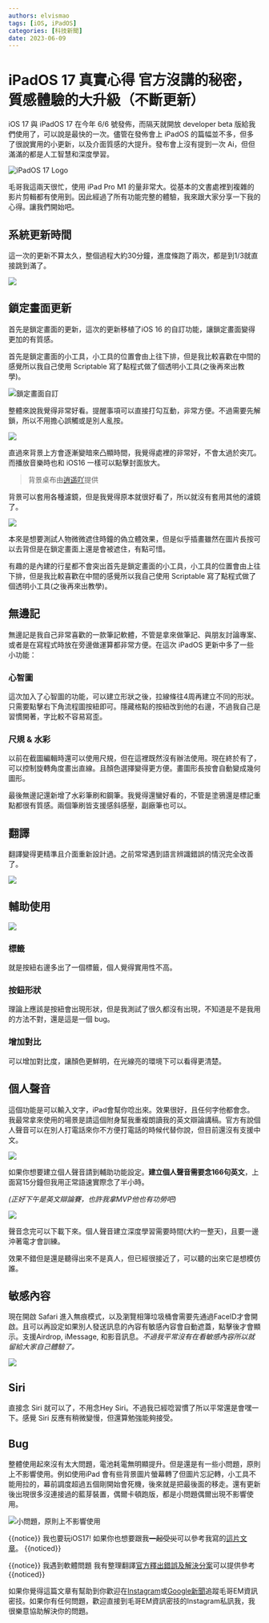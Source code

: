 ```yaml
---
authors: elvismao
tags: [iOS, iPadOS]
categories: [科技新聞]
date: 2023-06-09
---
```


# iPadOS 17 真實心得 官方沒講的秘密，質感體驗的大升級（不斷更新）

iOS 17 與 iPadOS 17 在今年 6/6 號發佈，而隔天就開放 developer beta 版給我們使用了，可以說是最快的一次。儘管在發佈會上 iPadOS 的篇幅並不多，但多了很說實用的小更新，以及介面質感的大提升。發布會上沒有提到一次 Ai，但但滿滿的都是人工智慧和深度學習。

<!--more-->

![iPadOS 17 Logo](https://upload.wikimedia.org/wikipedia/commons/thumb/8/8b/IPadOS_17_logo.png/170px-IPadOS_17_logo.png)

毛哥我這兩天很忙，使用 iPad Pro M1 的量非常大。從基本的文書處裡到複雜的影片剪輯都有使用到。因此經過了所有功能完整的體驗，我來跟大家分享一下我的心得。讓我們開始吧。

## 系統更新時間

這一次的更新不算太久，整個過程大約30分鐘，進度條跑了兩次，都是到1/3就直接跳到滿了。

![](0.webp)

## 鎖定畫面更新

首先是鎖定畫面的更新，這次的更新移植了iOS 16 的自訂功能，讓鎖定畫面變得更加的有質感。

首先是鎖定畫面的小工具，小工具的位置會由上往下排，但是我比較喜歡在中間的感覺所以我自己使用 Scriptable 寫了點程式做了個透明小工具(之後再來出教學)。

![鎖定畫面自訂](1.webp)

整體來說我覺得非常好看。提醒事項可以直接打勾互動，非常方便。不過需要先解鎖，所以不用擔心誤觸或是別人亂按。

![](6.webp)

直過來背景上方會逐漸變暗來凸顯時間，我覺得處裡的非常好，不會太過於突兀。而播放音樂時也和 iOS16 一樣可以點擊封面放大。

> 背景桌布由[逍遥吖](https://twitter.com/X1aoyaoya)提供

背景可以套用各種濾鏡，但是我覺得原本就很好看了，所以就沒有套用其他的濾鏡了。

![](2.webp)

本來是想要測試人物微微遮住時鐘的偽立體效果，但是似乎插畫雖然在圖片長按可以去背但是在鎖定畫面上還是會被遮住，有點可惜。

有趣的是內建的行星都不會突出首先是鎖定畫面的小工具，小工具的位置會由上往下排，但是我比較喜歡在中間的感覺所以我自己使用 Scriptable 寫了點程式做了個透明小工具(之後再來出教學)。

## 無邊記

無邊記是我自己非常喜歡的一款筆記軟體，不管是拿來做筆記、與朋友討論專案、或者是在寫程式時放在旁邊做運算都非常方便。在這次 iPadOS 更新中多了一些小功能：

### 心智圖

這次加入了心智圖的功能，可以建立形狀之後，拉線條往4周再建立不同的形狀。只需要點擊右下角流程圖按紐即可。隱藏格點的按紐改到他的右邊，不過我自己是習慣開著，字比較不容易寫歪。

### 尺規 & 水彩

以前在截圖編輯時還可以使用尺規，但在這裡既然沒有辦法使用。現在終於有了，可以控制旋轉角度畫出直線。且顏色選擇變得更方便。畫圖形長按會自動變成幾何圖形。

最後無邊記還新增了水彩筆刷和鋼筆。我覺得還蠻好看的，不管是塗鴉還是標記重點都很有質感。兩個筆刷皆支援感斜感壓，副廠筆也可以。

## 翻譯

翻譯變得更精準且介面重新設計過。之前常常遇到語言辨識錯誤的情況完全改善了。

![](10.webp)

## 輔助使用

![](11.webp)

### 標籤

就是按紐右邊多出了一個標籤，個人覺得實用性不高。

### 按鈕形狀

理論上應該是按紐會出現形狀，但是我測試了很久都沒有出現，不知道是不是我用的方法不對，還是這是一個 bug。

### 增加對比

可以增加對比度，讓顏色更鮮明，在光線亮的環境下可以看得更清楚。

## 個人聲音

這個功能是可以輸入文字，iPad會幫你唸出來。效果很好，且任何字他都會念。我最常拿來使用的場景是請這個附身幫我重複朗讀我的英文辯論講稿。官方有說個人聲音可以在別人打電話來你不方便打電話的時候代替你說，但目前還沒有支援中文。

![](13.webp)

如果你想要建立個人聲音請到輔助功能設定。**建立個人聲音需要念166句英文**，上面寫15分鐘但我用正常語速實際念了半小時。

_(正好下午是英文辯論賽，也許我拿MVP他也有功勞吧)_

![](12.webp)

聲音念完可以下載下來。個人聲音建立深度學習需要時間(大約一整天)，且要一邊沖著電才會訓練。

效果不錯但是還是聽得出來不是真人，但已經很接近了，可以聽的出來它是想模仿誰。

## 敏感內容

現在開啟 Safari 進入無痕模式，以及瀏覽相簿垃圾桶會需要先通過FaceID才會開啟。且可以再設定如果別人發送訊息的內容有敏感內容會自動遮蓋，點擊後才會顯示。支援Airdrop, iMessage, 和影音訊息。_不過我平常沒有在看敏感內容所以就留給大家自己體驗了。_

![](14.webp)

## Siri

直接念 Siri 就可以了，不用念Hey Siri。不過我已經唸習慣了所以平常還是會嘿一下。感覺 Siri 反應有稍微變慢，但還算勉強能夠接受。

## Bug

整體使用起來沒有太大問題，電池耗電無明顯提升。但是還是有一些小問題，原則上不影響使用。例如使用iPad 會有些背景圖片螢幕轉了但圖片忘記轉，小工具不能用拉的，幕前調度超過五個剛開始會死機，後來就是把最後面的移走。還有更新後出現很多沒連接過的藍芽裝置，偶爾卡頓跑版，都是小問題偶爾出現不影響使用。

![小問題，原則上不影響使用](15.webp)

{{notice}}
我也要玩iOS17!
如果你也想要跟我~~一起受災~~可以參考我寫的[這片文章](https://emtech.cc/post/apple-beta/)。
{{noticed}}

{{notice}}
我遇到軟體問題
我有整理翻譯[官方釋出錯誤及解決分案](https://em-tec.github.io/post/ios17-problem/)可以提供參考
{{noticed}}

如果你覺得這篇文章有幫助到你歡迎在[Instagram](https://instagram.com/em.tec.blog)或[Google新聞](https://news.google.com/s/CBIwgtnWzKAB?sceid=TW:zh-Hant&sceid=TW:zh-Hant&r=11&oc=1)追蹤毛哥EM資訊密技。如果你有任何問題，歡迎直接到毛哥EM資訊密技的Instagram私訊我，我很樂意協助解決你的問題。
